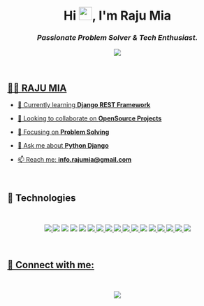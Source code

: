 
<br/>
<br/>


<h1 align="center">Hi <img src="https://raw.githubusercontent.com/MartinHeinz/MartinHeinz/master/wave.gif" width="30px">, I'm Raju Mia</h1>
<i> <h3 align="center">Passionate Problem Solver & Tech Enthusiast.</h3> </i>


<!--[<img src='https://cdn.jsdelivr.net/npm/simple-icons@3.0.1/icons/github.svg' alt='github' height='40'>](https://github.com/raju-mia) -->

<!-- ![Profile views](https://gpvc.arturio.dev/raju-mia) -->

<!-- ![visitors](https://visitor-badge.glitch.me/badge?page_id=raju-mia.raju-mia) -->
<!-- ![](https://komarev.com/ghpvc/?username=raju-mia&style=flat-square) -->
<!-- ![GitHub followers](https://img.shields.io/github/followers/raju-mia?style=social) -->

<p align="center">
<!-- <a href="https://github.com/Raju-Mia"><img src="https://komarev.com/ghpvc/?username=raju-mia&style=flat-square"></a> -->
<a href=""><img src ="https://img.shields.io/github/followers/raju-mia?style=social">
</p>


<br/>

## 🙋‍♂️ RAJU MIA

<!-- - 🔭 I’m currently working on **[]()** -->

- 🌱 Currently learning **Django REST Framework**

- 👯 Looking to collaborate on **OpenSource Projects**

<!-- - 👨‍💻 All of my projects are available at **[My Portfolio]()** -->
 - 🎯 Focusing on **Problem Solving**
 
 - 💬 Ask me about **Python Django**

- 📫 Reach me: **info.rajumia@gmail.com**
<br/>


## 🚀 Technologies

<!-- - ### 👨‍💻 Programming Languages and Tools: -->
<br/>

<p align="center">
    <a href = "https://www.python.org/"><img src ="https://img.shields.io/badge/Python-3776AB?style=for-the-badge&logo=python&logoColor=white">
     <a href=""><img src="https://img.shields.io/badge/django-%23092E20.svg?style=for-the-badge&logo=django&logoColor=white"></a>
     <a href=""><img src="https://img.shields.io/badge/Django%20Rest%20Framework-%23092E20.svg?style=for-the-badge&logo=django&logoColor=white"></a>
     <a href=""><img src="https://img.shields.io/badge/Flask-%23000.svg?style=for-the-badge&logo=flask&logoColor=white"></a>
     <a href=""><img src="https://img.shields.io/badge/RESTful%20API-%2300FF00.svg?style=for-the-badge"></a>
    <a href = ""><img src ="https://img.shields.io/badge/JavaScript-323330?style=for-the-badge&logo=javascript&logoColor=F7DF1E">
    <a href = "https://developer.mozilla.org/en-US/docs/Glossary/HTML5"><img src ="https://img.shields.io/badge/HTML5-E34F26?style=for-the-badge&logo=html5&logoColor=white">
    <a href = "https://developer.mozilla.org/en-US/docs/Web/CSS"><img src ="https://img.shields.io/badge/CSS3-1572B6?style=for-the-badge&logo=css3&logoColor=white">
    <a href="https://getbootstrap.com/"><img src ="https://img.shields.io/badge/bootstrap-%23563D7C.svg?style=for-the-badge&logo=bootstrap&logoColor=white">
    <a href = "https://tailwindcss.com/"><img src ="https://img.shields.io/badge/Tailwind_CSS-38B2AC?style=for-the-badge&logo=tailwind-css&logoColor=white">
    <a href = ""><img src ="https://img.shields.io/badge/React-20232A?style=for-the-badge&logo=react&logoColor=61DAFB">
    <a href=""><img src="https://img.shields.io/badge/PostgreSQL-%23336791.svg?style=for-the-badge&logo=postgresql&logoColor=white"></a>
    <a href = "https://www.mysql.com/"><img src ="https://img.shields.io/badge/MySQL-00000F?style=for-the-badge&logo=mysql&logoColor=white">
    <a href = "https://git-scm.com/"><img src ="https://img.shields.io/badge/Git-F05032?style=for-the-badge&logo=git&logoColor=white">
    <a href="https://pandas.pydata.org/"><img src ="https://img.shields.io/badge/pandas-%23150458.svg?style=for-the-badge&logo=pandas&logoColor=white">
    <a href="https://numpy.org/"><img src ="https://img.shields.io/badge/numpy-%23013243.svg?style=for-the-badge&logo=numpy&logoColor=white">
    <a href = ""><img src ="https://img.shields.io/badge/MongoDB-%234ea94b.svg?style=for-the-badge&logo=mongodb&logoColor=white">


    
</p>

<br/>
<!-- -
### 🧰 Libraries & Framework:
<br/>

<p align="center">
    <a href="https://pandas.pydata.org/"><img src ="https://img.shields.io/badge/pandas-%23150458.svg?style=for-the-badge&logo=pandas&logoColor=white">
    <a href="https://numpy.org/"><img src ="https://img.shields.io/badge/numpy-%23013243.svg?style=for-the-badge&logo=numpy&logoColor=white">
    <a href="https://getbootstrap.com/"><img src ="https://img.shields.io/badge/bootstrap-%23563D7C.svg?style=for-the-badge&logo=bootstrap&logoColor=white">
</p>
-->


## 🔁 Connect with me:
<br>
<p align="center">
    <a href = "https://github.com/raju-mia/" target="_blank"><img src="https://img.shields.io/badge/LinkedIn-0077B5?style=for-the-badge&logo=linkedin&logoColor=white"/></a>
</p>

<!-- ![Visitor Count](https://profile-counter.glitch.me/raju-mia/count.svg)

![Profile views](https://gpvc.arturio.dev/raju-mia) -->
